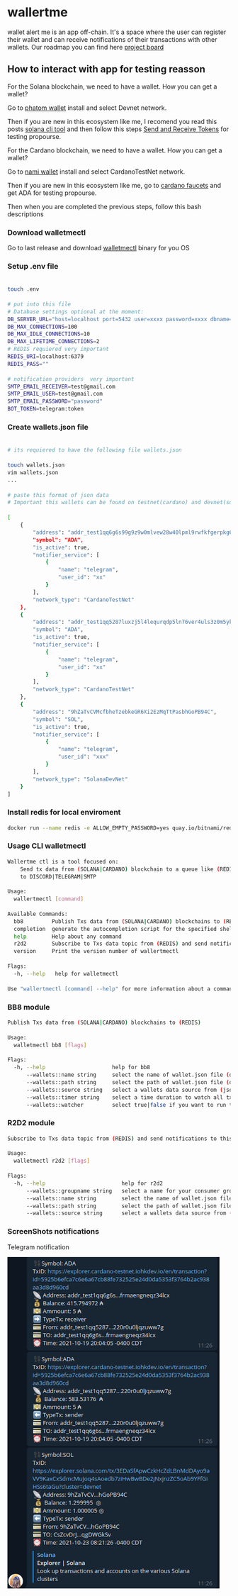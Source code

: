 # wallertme
wallet alert me is an app off-chain. It's a space where the user can register their wallet and can receive notifications of their transactions with other wallets. Our roadmap you can find here [project board](https://piqba.notion.site/piqba/d0682ea1e7e748969aab454b1a437237?v=e09ed390c7c945bf9288891178f3637a)



## How to interact with app for testing reasson


For the Solana blockchain, we need to have a wallet. How you can get a wallet?

Go to [phatom wallet](https://phantom.app/) install and select Devnet network.

Then if you are new in this ecosystem like me, I recomend you read this posts [solana cli tool](https://docs.solana.com/cli/install-solana-cli-tools) and then follow this steps [Send and Receive Tokens](https://docs.solana.com/cli/transfer-tokens) for testing propourse.

For the Cardano blockchain, we need to have a wallet. How you can get a wallet?

Go to [nami wallet](https://namiwallet.io/) install and select CardanoTestNet network.

Then if you are new in this ecosystem like me, go to [cardano faucets](https://developers.cardano.org/docs/integrate-cardano/testnet-faucet/) and get ADA for testing propourse.



Then when you are completed the previous steps, follow this bash descriptions



### Download walletmectl

Go to last release and download [walletmectl](https://github.com/piqba/wallertme/releases) binary for you OS


### Setup .env file


```bash

touch .env

# put into this file
# Database settings optional at the moment:
DB_SERVER_URL="host=localhost port=5432 user=xxxx password=xxxx dbname=xxxx sslmode=disable"
DB_MAX_CONNECTIONS=100
DB_MAX_IDLE_CONNECTIONS=10
DB_MAX_LIFETIME_CONNECTIONS=2
# REDIS requiered very important
REDIS_URI=localhost:6379
REDIS_PASS=""

# notification providers  very important
SMTP_EMAIL_RECEIVER=test@gmail.com
SMTP_EMAIL_USER=test@gmail.com
SMTP_EMAIL_PASSWORD="password"
BOT_TOKEN=telegram:token


```

### Create wallets.json file

```bash

# its requiered to have the following file wallets.json

touch wallets.json
vim wallets.json
...

# paste this format of json data
# Important this wallets can be found on testnet(cardano) and devnet(solana)

[
    {
        "address": "addr_test1qq6g6s99g9z9w0mlvew28w40lpml9rwfkfgerpkg6g2vpn6dp4cf7k9drrdy0wslarr6hxspcw8ev5ed8lfrmaengneqz34lcx",
        "symbol": "ADA",
        "is_active": true,
        "notifier_service": [
            {
                "name": "telegram",
                "user_id": "xx"
            }
        ],
        "network_type": "CardanoTestNet"
    },
    {
        "address": "addr_test1qq5287luxzj5l4lequrqdp5ln76ver4uls3z0m5ykr5gqsv0vxzrwcq5dmmn9e09rvgttzgrngmpxkguy7220r0u0ljqzuww7g",
        "symbol": "ADA",
        "is_active": true,
        "notifier_service": [
            {
                "name": "telegram",
                "user_id": "xx"
            }
        ],
        "network_type": "CardanoTestNet"
    },
    {
        "address": "9hZaTvCVMcfbheTzebkeGR6Xi2EzMqTtPasbhGoPB94C",
        "symbol": "SOL",
        "is_active": true,
        "notifier_service": [
            {
                "name": "telegram",
                "user_id": "xxx"
            }
        ],
        "network_type": "SolanaDevNet"
    }
]

```
### Install redis for local enviroment

```bash
docker run --name redis -e ALLOW_EMPTY_PASSWORD=yes quay.io/bitnami/redis:latest

```
### Usage CLI walletmectl

```bash
Wallertme ctl is a tool focused on: 
	Send tx data from (SOLANA|CARDANO) blockchain to a queue like (REDIS) streams and then send this information
	to DISCORD|TELEGRAM|SMTP

Usage:
  wallertmectl [command]

Available Commands:
  bb8         Publish Txs data from (SOLANA|CARDANO) blockchains to (REDIS)
  completion  generate the autocompletion script for the specified shell
  help        Help about any command
  r2d2        Subscribe to Txs data topic from (REDIS) and send notifications to this services (telegram|discord|smtp)
  version     Print the version number of wallertmectl

Flags:
  -h, --help   help for walletmectl

Use "wallertmectl [command] --help" for more information about a command.

```
### BB8 module

```bash
Publish Txs data from (SOLANA|CARDANO) blockchains to (REDIS)

Usage:
  walletmectl bb8 [flags]

Flags:
  -h, --help                     help for bb8
      --wallets::name string     select the name of wallet.json file (default "wallets.json")
      --wallets::path string     select the path of wallet.json file (default "/path/<bin file>")
      --wallets::source string   select a wallets data source from (json|db) (default "json")
      --wallets::timer string    select a time duration to watch all txs (default "1s")
      --wallets::watcher         select true|false if you want to run this task periodicaly


```

### R2D2 module
```bash
Subscribe to Txs data topic from (REDIS) and send notifications to this services (telegram|discord|smtp)

Usage:
  walletmectl r2d2 [flags]

Flags:
  -h, --help                        help for r2d2
      --wallets::groupname string   select a name for your consumer group
      --wallets::name string        select the name of wallet.json file (default "wallets.json")
      --wallets::path string        select the path of wallet.json file (default "/path/<bin file>")
      --wallets::source string      select a wallets data source from (json|db) (default "json")

```


### ScreenShots notifications


Telegram notification

![R2D2](/docs/assets/tg.png)

